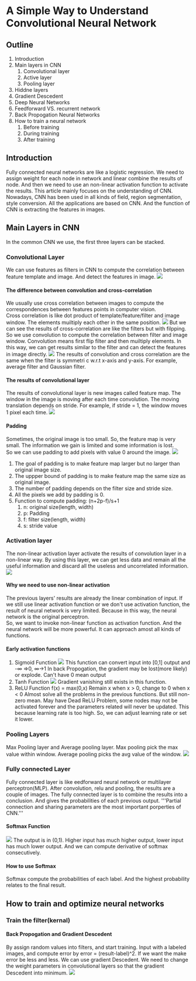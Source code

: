 # A Simple Way to Understand Convolutional Neural Network

## Outline
1. Introduction
2. Main layers in CNN
   1. Convolutional layer
   2. Active layer
   3. Pooling layer
3. Hiddne layers
4. Gradient Descedent
5. Deep Neural Networks
6. Feedforward VS. recurrent network
7. Back Propogation Neural Networks
8. How to train a neural network
   1. Before training
   2. During training
   3. After training

## Introduction
Fully connected neural networks are like a logistic regression. We need to assign weight for each node in network and linear combine the results of node. And then we need to use an non-linear activation function to activate the results.
This article mainly focuses on the understanding of CNN.
Nowadays, CNN has been used in all kinds of field, region segmentation, style conversion. All the applications are based on CNN. And the function of CNN is extracting the features in images.

## Main Layers in CNN
In the common CNN we use, the first three layers can be stacked.
### Convolutional Layer
We can use features as filters in CNN to compute the correlation between feature template and image. And detect the features in image.
![](CNN/1.png)
#### The difference between convolution and cross-correlation
We usually use cross correlation between images to compute the correspondences between features points in computer vision. <br> Cross correlation is like dot product of template/feature/filter and image window. The elements muiltiply each other in the same position.
![](CNN/cc.png)
But we can see the results of cross-correlation are like the filters but with filpping.
So we use convolution to compute the correlation between filter and image window. Convolution means first flip filter and then muiltiply elements.
In this way, we can get results similar to the filter and can detect the features in image directly.
![](CNN/cov.png)
The results of convolution and cross correlation are the same when the filter is symmetri c w.r.t x-axis and y-axis. For example, average filter and Gaussian filter.
#### The results of convolutional layer
The results of convolutional layer is new images called feature map.
The window in the image is moving after each time convolution. The moving translation depends on stride. For example, if stride = 1, the window moves 1 pixel each time.
![](CNN/feaMap.png)
#### Padding
Sometimes, the original image is too small. So, the feature map is very small. The information we gain is limited and some information is lost.<br>
So we can use padding to add pixels with value 0 around the image.
![](CNN/pad.png)
1.  The goal of padding is to make feature map larger but no larger than original image size.
2. The uppper bound of padding is to make feature map the same size as original image.
3. The number of padding depends on the filter size and stride size.
4. All the pixels we add by padding is 0.
5. Function to compute padding: (n+2p-f)/s+1
   1. n: original size(length, width)
   2. p: Padding
   3. f: filter size(length, width)
   4. s: stride value

### Activation layer
The non-linear activation layer activate the results of convolution layer in a non-linear way.
By using this layer, we can get less data and remain all the useful information and discard all the useless and uncorrelated information.
![](CNN/act.png)
#### Why we need to use non-linear activation
The previous layers' results are already the linear combination of input. If we still use linear activation function or we don't use activation function, the result of neural network is very limited. Because in this way, the neural network is the original perceptron.
<br> So, we want to invoke non-linear function as activation function. And the neural network will be more powerful. It can approach amost all kinds of functions.
#### Early activation functions
1.  Sigmoid Function
![](CNN/sigmoid.png)
This function can convert input into [0,1] output and -∞ =>0, ∞->1
In back Propogation, the gradient may be lost(more likely) or explode.
Can't have 0 mean output
2. Tanh Function
![](CNN/tanh.png)
Gradient vanishing still exists in this function.
3. ReLU Function
f(x) = max(0,x)
Remain x when x > 0, change to 0 when x < 0
Almost solve all the problems in the previous functions. But still non-zero mean.
May have Dead ReLU Problem, some nodes may not be activated forever and the parameters related will never be updated. This because learning rate is too high. So, we can adjust learning rate or set it lower.


### Pooling Layers
Max Pooling layer and Average pooling layer. Max pooling pick the max value within window. Average pooling picks the avg value of the window.
![](CNN/pool.png)

### Fully connected Layer
Fully connected layer is like eedforward neural network or multilayer perceptron(MLP).
After convolution, relu and pooling, the results are a couple of images. The fully connected layer is to combine the results into a conclusion. And gives the probabilities of each previous output.
'''Partial connection and sharing parameters are the most important porperties of CNN.'''
#### Softmax Function
![](CNN/Softmax.png)
The output is in (0,1). Higher input has much higher output, lower input has much lower output. And we can compute derivative of softmax consecutively.
#### How to use Softmax
Softmax compute the probabilities of each label. And the highest probability relates to the final result.

## How to train and optimize neural networks
### Train the filter(kernal)
#### Back Propogation and Gradient Descedent
By assign random values into filters, and start training. Input with a labeled images, and compute error by error = (result-label)^2.
If we want the make error be less and less. We can use gradient Descedent. We need to change the weight parameters in convolutional layers so that the gradient Descedent into minimum.
![](CNN/grad.png)
